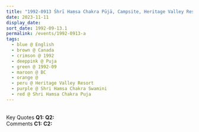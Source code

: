 ```yaml
---
title: "1992-0913 Śhrī Haṃsa Chakra Pūjā, Campsite, Heritage Valley Resort (79 kms SE of Vancouver), 4709 Willet Road, Abbotsford, BC, Canada"
date: 2023-11-11
display_date: 
sort_date: 1992-09-13.1
permalink: /events/1992-0913-a
tags:
  - blue @ English
  - brown @ Canada
  - crimson @ 1992
  - deeppink @ Puja
  - green @ 1992-09
  - maroon @ BC
  - orange @ 
  - peru @ Heritage Valley Resort
  - purple @ Shri Hamsa Chakra Swamini
  - red @ Shri Hamsa Chakra Puja
---
```


<br>

<wave-list>
  <list-title color="DarkSeaGreen" width="55">Key Quotes</list-title>
  <list-item color="BlanchedAlmond" width="280"><b>Q1:</b> <i></i></list-item>
  <list-item color="Lavender" width="280"><b>Q2:</b> <i></i></list-item>
</wave-list>

<br>

<wave-list>
  <list-title color="DarkSeaGreen" width="55">Comments</list-title>
  <list-item color="BlanchedAlmond" width="280"><b>C1:</b> <i></i></list-item>
  <list-item color="Lavender" width="280"><b>C2:</b> <i></i></list-item>
</wave-list>